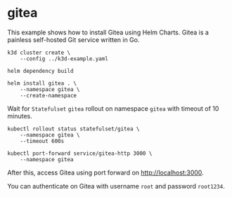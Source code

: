 # gitea

This example shows how to install Gitea using Helm Charts. Gitea is a painless
self-hosted Git service written in Go.

```
k3d cluster create \
    --config ../k3d-example.yaml

helm dependency build

helm install gitea . \
    --namespace gitea \
    --create-namespace
```

Wait for `Statefulset` `gitea` rollout on namespace `gitea` with timeout of 10
minutes.

```
kubectl rollout status statefulset/gitea \
    --namespace gitea \
    --timeout 600s

kubectl port-forward service/gitea-http 3000 \
    --namespace gitea
```

After this, access Gitea using port forward on
[http://localhost:3000](http://localhost:3000).

You can authenticate on Gitea with username `root` and password `root1234`.
